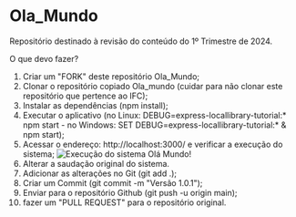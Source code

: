 # Ola_Mundo
Repositório destinado à revisão do conteúdo do 1º Trimestre de 2024.

O que devo fazer?

1. Criar um "FORK" deste repositório Ola_Mundo;
2. Clonar o repositório copiado Ola_mundo (cuidar para não clonar este repositório que pertence ao IFC);
3. Instalar as dependências (npm install);
4. Executar o aplicativo (no Linux: DEBUG=express-locallibrary-tutorial:* npm start - no Windows: SET DEBUG=express-locallibrary-tutorial:* & npm start);
5. Acessar o endereço: http://localhost:3000/ e verificar a execução do sistema;
![Execução do sistema Olá Mundo!](https://developer.mozilla.org/en-US/docs/Learn/Server-side/Express_Nodejs/skeleton_website/expressgeneratorskeletonwebsite.png)
6. Alterar a saudação original do sistema.
7. Adicionar as alterações no Git (git add .);
8. Criar um Commit (git commit -m "Versão 1.0.1");
9. Enviar para o repositório Github (git push -u origin main);
10. fazer um "PULL REQUEST" para o repositório original.